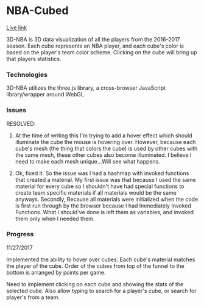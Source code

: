 # NBA-Cubed

[Live link][NBACUBED]

[NBACUBED]: http://kennethcng.com/NBA-Cubed


3D-NBA is 3D data visualization of all the players from the 2016-2017 season. Each cube represents an NBA player, and each cube's color is based on the player's team color scheme. Clicking on the cube will bring up that players statistics.

### Technologies

3D-NBA utilizes the three.js library, a cross-browser JavaScript library/wrapper around WebGL. 

### Issues

RESOLVED: 
1) At the time of writing this I'm trying to add a hover effect which should illuminate the cube the mouse is hovering over. However, because each cube's mesh (the thing that colors the cube) is used by other cubes with the same mesh, these other cubes also become illuminated. I believe I need to make each mesh unique...Will see what happens. 

1) Ok, fixed it. So the issue was I had a hashmap with invoked functions that created a material. My first issue was that because I used the same material for every cube so I shouldn't have had special functions to create team specific materials if all materials would be the same anyways. Secondly, Because all materials were initialized when the code is first run through by the browser because I had Immediately Invoked Functions. What I should've done is left them as variables, and invoked them only when I needed them.

### Progress

11/27/2017

Implemented the ability to hover over cubes. Each cube's material matches the player of the cube. Order of the cubes from top of the funnel to the bottom is arranged by points per game. 

Need to implement clicking on each cube and showing the stats of the selected cube. Also allow typing to search for a player's cube, or search for player's from a team.


